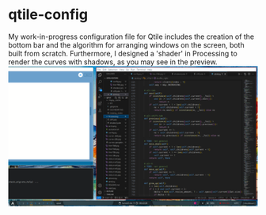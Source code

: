# qtile-config

My work-in-progress configuration file for Qtile includes the creation of the bottom bar and the algorithm for arranging windows on the screen, both built from scratch. Furthermore, I designed a 'shader' in Processing to render the curves with shadows, as you may see in the preview. ![alt text](preview.png)
